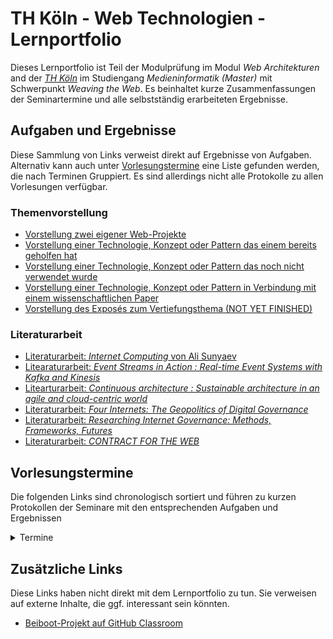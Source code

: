 # TH Köln - Web Technologien - Lernportfolio
Dieses Lernportfolio ist Teil der Modulprüfung im Modul *Web Architekturen* and der [*TH Köln*](https://www.th-koeln.de) im Studiengang *Medieninformatik (Master)* mit Schwerpunkt *Weaving the Web*. Es beinhaltet kurze Zusammenfassungen der Seminartermine und alle selbstständig erarbeiteten Ergebnisse.

## Aufgaben und Ergebnisse
Diese Sammlung von Links verweist direkt auf Ergebnisse von Aufgaben. Alternativ kann auch unter [Vorlesungstermine](#vorlesungstermine) eine Liste gefunden werden, die nach Terminen Gruppiert. Es sind allerdings nicht alle Protokolle zu allen Vorlesungen verfügbar.

### Themenvorstellung
- [Vorstellung zwei eigener Web-Projekte](vorstellung-eigene-projekte.md)
- [Vorstellung einer Technologie, Konzept oder Pattern das einem bereits geholfen hat](vorstellung-used.md)
- [Vorstellung einer Technologie, Konzept oder Pattern das noch nicht verwendet wurde](vorstellung-unused.md)
- [Vorstellung einer Technologie, Konzept oder Pattern in Verbindung mit einem wissenschaftlichen Paper](vorstellung-paper.md)
- [Vorstellung des Exposés zum Vertiefungsthema (NOT YET FINISHED)](vorstellung-expose.md) 

### Literaturarbeit
- [Literaturarbeit: *Internet Computing* von Ali Sunyaev](liteature-internet-computing.md)
- [Litearaturarbeit: *Event Streams in Action : Real-time Event Systems with Kafka and Kinesis*](literature-kafka.md)
- [Litearturarbeit: *Continuous architecture : Sustainable architecture in an agile and cloud-centric world*](literature-continuous-architecture.md)
- [Literaturarbeit: *Four Internets: The Geopolitics of Digital Governance*](literature-geo.md)
- [Literaturarbeit: *Researching Internet Governance: Methods, Frameworks, Futures*]()
- [Literaturarbeit: *CONTRACT FOR THE WEB*](literature-contract-for-the-web.md)

## Vorlesungstermine
Die folgenden Links sind chronologisch sortiert und führen zu kurzen Protokollen der Seminare mit den entsprechenden Aufgaben und Ergebnissen
<details>
<summary>
Termine
</summary>

- [Bericht zu 07.10.2021](2021-10-07.md)
- [Bericht zu 14.10.2021](2021-10-14.md)
- [Bericht zu 21.10.2021](2021-10-21.md)
- [Bericht zu 28.10.2021](2021-10-28.md)
- [Bericht zu 04.11.2021](2021-11-04.md)
- [Bericht zu 18.11.2021](2021-11-18.md)
- [Bericht zu 25.11.2021](2021-11-25.md)
- [Bericht zu 02.12.2021](2021-12-02.md)
- [Bericht zu 09.12.2021](2021-12-09.md)
- [Bericht zu 16.12.2021](2021-12-16.md)
</details>


## Zusätzliche Links
Diese Links haben nicht direkt mit dem Lernportfolio zu tun. Sie verweisen auf externe Inhalte, die ggf. interessant sein könnten.
- [Beiboot-Projekt auf GitHub Classroom](https://github.com/TH-Koeln-MMI/beiboot-gruppe-1)